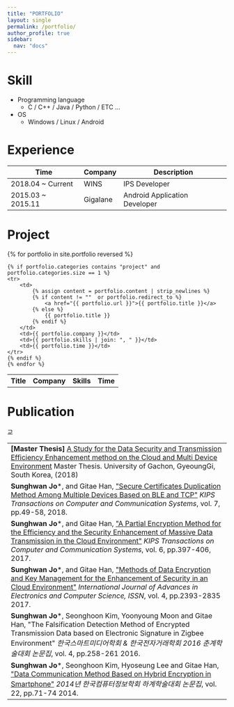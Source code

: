 ```yaml
---
title: "PORTFOLIO"
layout: single
permalink: /portfolio/
author_profile: true
sidebar:
  nav: "docs"
---
```


# Skill

* Programming language
  * C / C++ / Java / Python / ETC ...
* OS 
  * Windows / Linux / Android

# Experience

| Time | Company | Description |
| --- | ----- | ----- |
| 2018.04 ~ Current | WINS | IPS Developer | 
| 2015.03 ~ 2015.11 | Gigalane | Android Application Developer | 

# Project

<table>
    <tr>
        <th> Title </th>
        <th> Company </th>
        <th> Skills </th>
        <th> Time </th>
    </tr>
    {% for portfolio in site.portfolio reversed %}

    {% if portfolio.categories contains "project" and portfolio.categories.size == 1 %}
    <tr>
        <td>
            {% assign content = portfolio.content | strip_newlines %}
            {% if content != ""  or portfolio.redirect_to %}
                <a href="{{ portfolio.url }}">{{ portfolio.title }}</a>
            {% else %}
                {{ portfolio.title }}
            {% endif %}
        </td>
        <td>{{ portfolio.company }}</td>
        <td>{{ portfolio.skills | join: ", " }}</td>
        <td>{{ portfolio.time }}</td>
    </tr>
    {% endif %}
    {% endfor %}
</table>

# Publication

<table>
    <tr><td>
        <b>[Master Thesis]</b>
        <a href="http://www.riss.kr/link?id=T14740899">A Study for the Data Security and Transmission Efficiency Enhancement method on the Cloud and Multi Device Environment</a>
        Master Thesis. University of Gachon, GyeoungGi, South Korea, (2018)
    </td></tr>교
    <tr><td>
        <b>Sunghwan Jo</b>*,  and Gitae Han,
        <a href="https://www.kci.go.kr/kciportal/ci/sereArticleSearch/ciSereArtiView.kci?sereArticleSearchBean.artiId=ART002318584">"Secure Certificates Duplication Method Among Multiple Devices Based on BLE and TCP"</a>
        <i>KIPS Transactions on Computer and Communication Systems</i>, vol. 7, pp.49-58, 2018.
    </td></tr>
    <tr><td>
        <b>Sunghwan Jo</b>*,  and Gitae Han,
        <a href="https://www.kci.go.kr/kciportal/ci/sereArticleSearch/ciSereArtiView.kci?sereArticleSearchBean.artiId=ART002264361">"A Partial Encryption Method for the Efficiency and the Security Enhancement of Massive Data Transmission in the Cloud Environment"</a>
        <i>KIPS Transactions on Computer and Communication Systems</i>, vol. 6, pp.397-406, 2017.
    </td></tr>
    <tr><td>
        <b>Sunghwan Jo</b>*,  and Gitae Han,
        <a href="http://www.iraj.in/journal/journal_file/journal_pdf/12-401-151143857375-79.pdf">"Methods of Data Encryption and Key Management for the Enhancement of Security in an Cloud Environment"</a>
        <i>International Journal of Advances in Electronics and Computer Science, ISSN</i>, vol. 4, pp.2393-2835 2017.
    </td></tr>
    <tr><td>
        <b>Sunghwan Jo</b>*,  Seonghoon Kim, Yoonyoung Moon and Gitae Han,
        <a>"The Falsification Detection Method of Encrypted Transmission Data based on Electronic Signature in Zigbee Environment"</a>
        <i>한국스마트미디어학회 & 한국전자거래학회 2016 춘계학술대회 논문집</i>, vol. 4, pp.258-261 2016.
    </td></tr>
    <tr><td>
        <b>Sunghwan Jo</b>*,  Seonghoon Kim, Hyoseung Lee and Gitae Han,
        <a href="https://www.dbpia.co.kr/journal/articleDetail?nodeId=NODE06603107">"Data Communication Method Based on Hybrid Encryption in Smartphone"</a>
        <i>2014년 한국컴퓨터정보학회 하계학술대회 논문집</i>, vol. 22, pp.71-74 2014.
    </td></tr>
</table>

